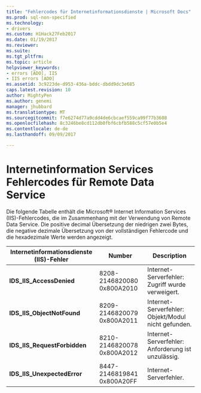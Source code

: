 ```yaml
---
title: "Fehlercodes für Internetinformationsdienste | Microsoft Docs"
ms.prod: sql-non-specified
ms.technology:
- drivers
ms.custom: H1Hack27Feb2017
ms.date: 01/19/2017
ms.reviewer: 
ms.suite: 
ms.tgt_pltfrm: 
ms.topic: article
helpviewer_keywords:
- errors [ADO], IIS
- IIS errors [ADO]
ms.assetid: 3c9223de-d953-436a-bddc-dbdd9dc3e685
caps.latest.revision: 10
author: MightyPen
ms.author: genemi
manager: jhubbard
ms.translationtype: MT
ms.sourcegitcommit: f7e6274d77a9cdd4de6cbcaef559ca99f77b3608
ms.openlocfilehash: 8c3246be8cd112db0fbf6cbfb588c5cf57e0b5e4
ms.contentlocale: de-de
ms.lasthandoff: 09/09/2017

---
```

# <a name="internet-information-services-error-codes-for-remote-data-service"></a>Internetinformation Services Fehlercodes für Remote Data Service
Die folgende Tabelle enthält die Microsoft® Internet Information Services (IIS)-Fehlercodes, die im Zusammenhang mit der Verwendung von Remote Data Service. Die positive decimal Übersetzung der niedrigen zwei Bytes, die negative dezimale Übersetzung von der vollständigen Fehlercode und die hexadezimale Werte werden angezeigt.

|Internetinformationsdienste (IIS)-Fehler|Number|Description|
|------------------------------------------|------------|-----------------|
|**IDS_IIS_AccessDenied**|8208-2146820080 0x800A2010|Internet-Serverfehler: Zugriff wurde verweigert.|
|**IDS_IIS_ObjectNotFound**|8209-2146820079 0x800A2011|Internet-Serverfehler: Objekt/Modul nicht gefunden.|
|**IDS_IIS_RequestForbidden**|8210-2146820078 0x800A2012|Internet-Serverfehler: Anforderung ist unzulässig.|
|**IDS_IIS_UnexpectedError**|8447-2146819841 0x800A20FF|Internet-Serverfehler.|

